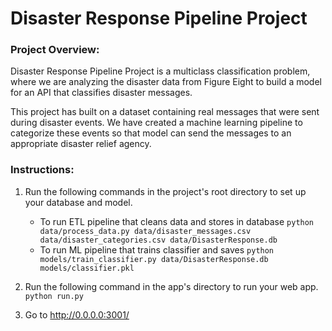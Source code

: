 # Disaster Response Pipeline Project

### Project Overview:
   Disaster Response Pipeline Project is a multiclass classification problem, where we are analyzing the disaster data from Figure Eight to build a model for an API that classifies disaster messages.
    
   This project has built on a dataset containing real messages that were sent during disaster events. We have created a machine learning pipeline to categorize these events so that model can send the messages to an appropriate disaster relief agency. 
    

### Instructions:
1. Run the following commands in the project's root directory to set up your database and model.

    - To run ETL pipeline that cleans data and stores in database
        `python data/process_data.py data/disaster_messages.csv data/disaster_categories.csv data/DisasterResponse.db`
    - To run ML pipeline that trains classifier and saves
        `python models/train_classifier.py data/DisasterResponse.db models/classifier.pkl`

2. Run the following command in the app's directory to run your web app.
    `python run.py`

3. Go to http://0.0.0.0:3001/
